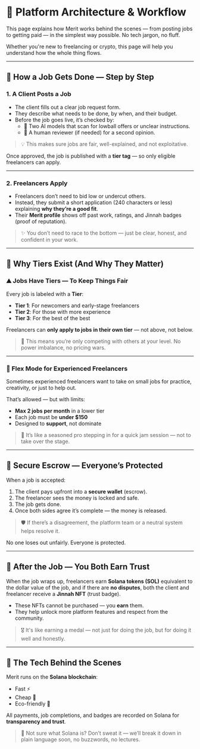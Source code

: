 # 🧩 Platform Architecture & Workflow

This page explains how Merit works behind the scenes — from posting jobs to getting paid — in the simplest way possible. No tech jargon, no fluff.

Whether you're new to freelancing or crypto, this page will help you understand how the whole thing flows.

---

## 🚀 How a Job Gets Done — Step by Step

### 1. A Client Posts a Job

- The client fills out a clear job request form.
- They describe what needs to be done, by when, and their budget.
- Before the job goes live, it’s checked by:
  - 🤖 Two AI models that scan for lowball offers or unclear instructions.
  - 👀 A human reviewer (if needed) for a second opinion.

> 💡 This makes sure jobs are fair, well-explained, and not exploitative.

Once approved, the job is published with a **tier tag** — so only eligible freelancers can apply.

---

### 2. Freelancers Apply

- Freelancers don’t need to bid low or undercut others.
- Instead, they submit a short application (240 characters or less) explaining **why they’re a good fit**.
- Their **Merit profile** shows off past work, ratings, and Jinnah badges (proof of reputation).

> ✨ You don’t need to race to the bottom — just be clear, honest, and confident in your work.

---

## 🧱 Why Tiers Exist (And Why They Matter)

### ⛰️ Jobs Have Tiers — To Keep Things Fair

Every job is labeled with a **Tier**:

- **Tier 1**: For newcomers and early-stage freelancers  
- **Tier 2**: For those with more experience  
- **Tier 3**: For the best of the best

Freelancers can **only apply to jobs in their own tier** — not above, not below.

> 🎯 This means you’re only competing with others at your level. No power imbalance, no pricing wars.

---

### 🌿 Flex Mode for Experienced Freelancers

Sometimes experienced freelancers want to take on small jobs for practice, creativity, or just to help out.

That’s allowed — but with limits:

- **Max 2 jobs per month** in a lower tier  
- Each job must be **under $150**  
- Designed to **support**, not dominate

> 🧠 It’s like a seasoned pro stepping in for a quick jam session — not to take over the stage.

---

## 🔐 Secure Escrow — Everyone’s Protected

When a job is accepted:

1. The client pays upfront into a **secure wallet** (escrow).  
2. The freelancer sees the money is locked and safe.  
3. The job gets done.  
4. Once both sides agree it’s complete — the money is released.

> 🛡️ If there’s a disagreement, the platform team or a neutral system helps resolve it.

No one loses out unfairly. Everyone is protected.

---

## 🏅 After the Job — You Both Earn Trust

When the job wraps up, freelancers earn **Solana tokens (SOL)** equivalent to the dollar value of the job, and if there are **no disputes**, both the client and freelancer receive a **Jinnah NFT** (trust badge).

- These NFTs cannot be purchased — you **earn** them.  
- They help unlock more platform features and respect from the community.  

> 🎖️ It's like earning a medal — not just for doing the job, but for doing it well and honestly.

---

## 🧠 The Tech Behind the Scenes

Merit runs on the **Solana blockchain**:

- Fast ⚡  
- Cheap 💸  
- Eco-friendly 🌱  

All payments, job completions, and badges are recorded on Solana for **transparency and trust**.

> 🧭 Not sure what Solana is? Don’t sweat it — we’ll break it down in plain language soon, no buzzwords, no lectures.
